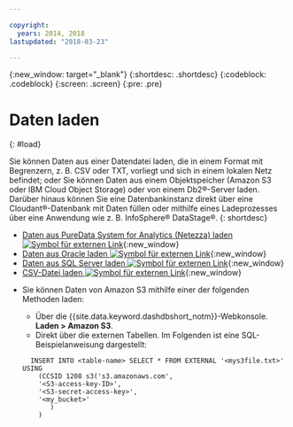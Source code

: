 ```yaml
---

copyright:
  years: 2014, 2018
lastupdated: "2018-03-23"

---
```


<!-- Attribute definitions --> 
{:new_window: target="_blank"}
{:shortdesc: .shortdesc}
{:codeblock: .codeblock}
{:screen: .screen}
{:pre: .pre}

# Daten laden
{: #load}

Sie können Daten aus einer Datendatei laden, die in einem Format mit Begrenzern, z. B. CSV oder TXT, vorliegt und sich in einem lokalen Netz befindet; oder Sie können Daten aus einem Objektspeicher (Amazon S3 oder IBM Cloud Object Storage) oder von einem Db2®-Server laden. Darüber hinaus können Sie eine Datenbankinstanz direkt über eine Cloudant®-Datenbank mit Daten füllen oder mithilfe eines Ladeprozesses über eine Anwendung wie z. B. InfoSphere® DataStage®.
{: shortdesc}

* [Daten aus PureData System for Analytics (Netezza) laden ![Symbol für externen Link](../../icons/launch-glyph.svg "Symbol für externen Link")](https://lift.ng.bluemix.net/#docs){:new_window}
* [Daten aus Oracle laden ![Symbol für externen Link](../../icons/launch-glyph.svg "Symbol für externen Link")](https://lift.ng.bluemix.net/#docs){:new_window}
* [Daten aus SQL Server laden ![Symbol für externen Link](../../icons/launch-glyph.svg "Symbol für externen Link")](https://lift.ng.bluemix.net/#docs){:new_window}
* [CSV-Datei laden ![Symbol für externen Link](../../icons/launch-glyph.svg "Symbol für externen Link")](https://lift.ng.bluemix.net/#docs){:new_window}
<!-- * [Loading data from IBM Cloud Object Storage (formerly SoftLayer Swift) ![External link icon](../../icons/launch-glyph.svg "External link icon")](https://www.ibm.com/support/knowledgecenter/SS6NHC/com.ibm.swg.im.dashdb.doc/learn_how/loaddata_swift.html){:new_window} -->
* Sie können Daten von Amazon S3 mithilfe einer der folgenden Methoden laden:
    * Über die {{site.data.keyword.dashdbshort_notm}}-Webkonsole. **Laden > Amazon S3**. 
    * Direkt über die externen Tabellen. Im Folgenden ist eine SQL-Beispielanweisung dargestellt:

    ```
      INSERT INTO <table-name> SELECT * FROM EXTERNAL '<mys3file.txt>' USING
        (CCSID 1208 s3('s3.amazonaws.com', 
        '<S3-access-key-ID>',
        '<S3-secret-access-key>', 
        '<my_bucket>'
           )
        )      
    ```

<!-- [Loading data from Amazon S3 ![External link icon](../../icons/launch-glyph.svg "External link icon")](https://www.ibm.com/support/knowledgecenter/SS6NHC/com.ibm.swg.im.dashdb.doc/learn_how/s3.html){:new_window} -->
